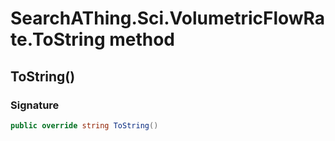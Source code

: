 # SearchAThing.Sci.VolumetricFlowRate.ToString method
## ToString()
### Signature
```csharp
public override string ToString()
```
